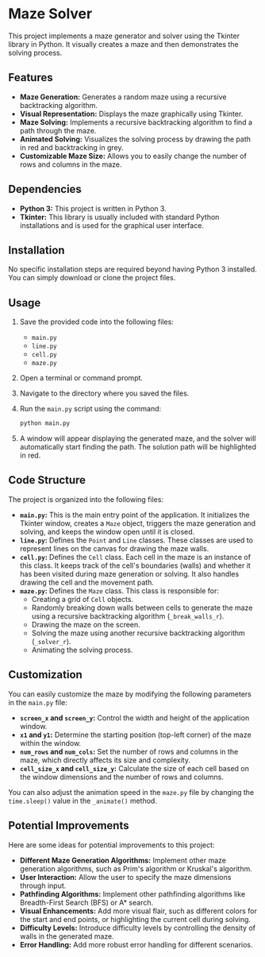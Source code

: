 # Maze Solver

This project implements a maze generator and solver using the Tkinter library in Python. It visually creates a maze and then demonstrates the solving process.

## Features

- **Maze Generation:** Generates a random maze using a recursive backtracking algorithm.
- **Visual Representation:** Displays the maze graphically using Tkinter.
- **Maze Solving:** Implements a recursive backtracking algorithm to find a path through the maze.
- **Animated Solving:** Visualizes the solving process by drawing the path in red and backtracking in grey.
- **Customizable Maze Size:** Allows you to easily change the number of rows and columns in the maze.

## Dependencies

- **Python 3:** This project is written in Python 3.
- **Tkinter:** This library is usually included with standard Python installations and is used for the graphical user interface.

## Installation

No specific installation steps are required beyond having Python 3 installed. You can simply download or clone the project files.

## Usage

1.  Save the provided code into the following files:

    - `main.py`
    - `line.py`
    - `cell.py`
    - `maze.py`

2.  Open a terminal or command prompt.

3.  Navigate to the directory where you saved the files.

4.  Run the `main.py` script using the command:

    ```bash
    python main.py
    ```

5.  A window will appear displaying the generated maze, and the solver will automatically start finding the path. The solution path will be highlighted in red.

## Code Structure

The project is organized into the following files:

- **`main.py`:** This is the main entry point of the application. It initializes the Tkinter window, creates a `Maze` object, triggers the maze generation and solving, and keeps the window open until it is closed.
- **`line.py`:** Defines the `Point` and `Line` classes. These classes are used to represent lines on the canvas for drawing the maze walls.
- **`cell.py`:** Defines the `Cell` class. Each cell in the maze is an instance of this class. It keeps track of the cell's boundaries (walls) and whether it has been visited during maze generation or solving. It also handles drawing the cell and the movement path.
- **`maze.py`:** Defines the `Maze` class. This class is responsible for:
  - Creating a grid of `Cell` objects.
  - Randomly breaking down walls between cells to generate the maze using a recursive backtracking algorithm (`_break_walls_r`).
  - Drawing the maze on the screen.
  - Solving the maze using another recursive backtracking algorithm (`_solver_r`).
  - Animating the solving process.

## Customization

You can easily customize the maze by modifying the following parameters in the `main.py` file:

- **`screen_x` and `screen_y`:** Control the width and height of the application window.
- **`x1` and `y1`:** Determine the starting position (top-left corner) of the maze within the window.
- **`num_rows` and `num_cols`:** Set the number of rows and columns in the maze, which directly affects its size and complexity.
- **`cell_size_x` and `cell_size_y`:** Calculate the size of each cell based on the window dimensions and the number of rows and columns.

You can also adjust the animation speed in the `maze.py` file by changing the `time.sleep()` value in the `_animate()` method.

## Potential Improvements

Here are some ideas for potential improvements to this project:

- **Different Maze Generation Algorithms:** Implement other maze generation algorithms, such as Prim's algorithm or Kruskal's algorithm.
- **User Interaction:** Allow the user to specify the maze dimensions through input.
- **Pathfinding Algorithms:** Implement other pathfinding algorithms like Breadth-First Search (BFS) or A\* search.
- **Visual Enhancements:** Add more visual flair, such as different colors for the start and end points, or highlighting the current cell during solving.
- **Difficulty Levels:** Introduce difficulty levels by controlling the density of walls in the generated maze.
- **Error Handling:** Add more robust error handling for different scenarios.
